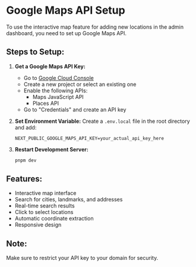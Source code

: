 # Google Maps API Setup

To use the interactive map feature for adding new locations in the admin dashboard, you need to set up Google Maps API.

## Steps to Setup:

1. **Get a Google Maps API Key:**
   - Go to [Google Cloud Console](https://console.cloud.google.com/)
   - Create a new project or select an existing one
   - Enable the following APIs:
     - Maps JavaScript API
     - Places API
   - Go to "Credentials" and create an API key

2. **Set Environment Variable:**
   Create a `.env.local` file in the root directory and add:
   ```
   NEXT_PUBLIC_GOOGLE_MAPS_API_KEY=your_actual_api_key_here
   ```

3. **Restart Development Server:**
   ```bash
   pnpm dev
   ```

## Features:
- Interactive map interface
- Search for cities, landmarks, and addresses
- Real-time search results
- Click to select locations
- Automatic coordinate extraction
- Responsive design

## Note:
Make sure to restrict your API key to your domain for security. 